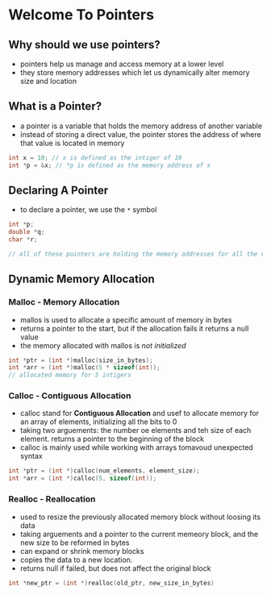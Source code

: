 # Welcome To Pointers


## Why should we use pointers?
- pointers help us manage and access memory at a lower level
- they store memory addresses which let us dynamically alter memory size and location
## What is a Pointer?
- a pointer is a variable that holds the memory address of another variable
- instead of storing a direct value, the pointer stores the address of where that value is located in memory

```C
int x = 10; // x is defined as the intiger of 10
int *p = &x; // *p is defined as the memory address of x
```

## Declaring A Pointer
- to declare a pointer, we use the `*` symbol

```C
int *p;
double *q;
char *r;

// all of these pointers are holding the memory addresses for all the variables
```

## Dynamic Memory Allocation

### Malloc - Memory Allocation
- mallos is used to allocate a specific amount of memory in bytes
- returns a pointer to the start, but if the allocation fails it returns a null value
- the memory allocated with mallos is *not initialized* 

```C
int *ptr = (int *)malloc(size_in_bytes);
int *arr = (int *)malloc(5 * sizeof(int)); 
// allocated memory for 5 intigers
```

### Calloc - Contiguous Allocation
- calloc stand for **Contiguous Allocation** and usef to allocate memory for an array of elements, initializing all the bits to 0
- taking two arguements: the number oe elements and teh size of each element. returns a pointer to the beginning of the block
- calloc is mainly used while working with arrays tomavoud unexpected syntax

```C
int *ptr = (int *)calloc(num_elements, element_size);
int *arr = (int *)calloc(5, sizeof(int));
```

### Realloc - Reallocation
- used to resize the previously allocated memory block without loosing its data
- taking arguements and a pointer to the current memeory block, and the new size to be reformed in bytes
- can expand or shrink memory blocks
- copies the data to a new location.
- returns null if failed, but does not affect the original block

```C
int *new_ptr = (int *)realloc(old_ptr, new_size_in_bytes)
```

